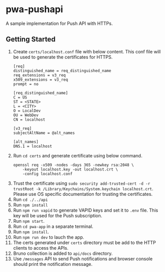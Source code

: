 # pwa-pushapi
A sample implementation for Push API with HTTPs.

## Getting Started

1. Create `certs/localhost.conf` file with below content. This conf file will be used to generate the certificates for HTTPS.
    ```
    [req]
    distinguished_name = req_distinguished_name
    req_extensions = v3_req
    x509_extensions = v3_req
    prompt = no

    [req_distinguished_name]
    C = US
    ST = <STATE>
    L = <CITY>
    O = LocalDev
    OU = WebDev
    CN = localhost

    [v3_req]
    subjectAltName = @alt_names

    [alt_names]
    DNS.1 = localhost
    ```
2. Run `cd certs` and generate certificate using below command.
    ```
    openssl req -x509 -nodes -days 365 -newkey rsa:2048 \
        -keyout localhost.key -out localhost.crt \
        -config localhost.conf
    ```
3. Trust the certificate using `sudo security add-trusted-cert -d -r trustRoot -k /Library/Keychains/System.keychain localhost.crt`. Please use OS specific documentation for trusting the certificates.
4. Run `cd ./../api`
5. Run `npm install`
6. Run `npm run vapid` to generate VAPID keys and set it to `.env` file. This key will be used for the Push subscription.
7. Run `npm start`.
8. Run `cd pwa-app` in a separate terminal.
9. Run `npm install`.
10. Run `npm run dev` to lauch the app.
11. The certs generated under `certs` directory must be add to the HTTP clients to access the APIs.
12. Bruno collection is added to `api/docs` directory.
13. Use `/messages` API to send Push notifications and browser console should print the notification message.
